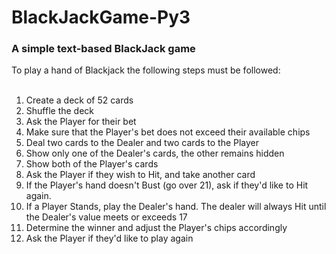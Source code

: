 # BlackJackGame-Py3

###  A simple text-based BlackJack game
To play a hand of Blackjack the following steps must be followed:</br></br>
1. Create a deck of 52 cards </br>
2. Shuffle the deck </br>
3. Ask the Player for their bet </br>
4. Make sure that the Player's bet does not exceed their available chips </br>
5. Deal two cards to the Dealer and two cards to the Player </br>
6. Show only one of the Dealer's cards, the other remains hidden </br>
7. Show both of the Player's cards </br>
8. Ask the Player if they wish to Hit, and take another card </br>
9. If the Player's hand doesn't Bust (go over 21), ask if they'd like to Hit again. </br>
10. If a Player Stands, play the Dealer's hand. The dealer will always Hit until the Dealer's value meets or exceeds 17 </br>
11. Determine the winner and adjust the Player's chips accordingly </br>
12. Ask the Player if they'd like to play again </br>
